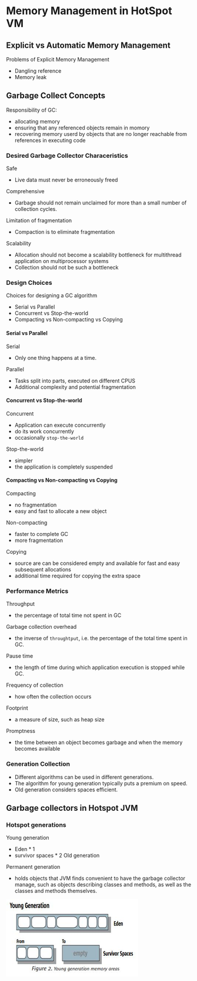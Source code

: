 # Memory Management in HotSpot VM

##  Explicit vs Automatic Memory Management

Problems of Explicit Memory Management

* Dangling reference
* Memory leak

## Garbage Collect Concepts
Responsibility of GC:

* allocating memory
* ensuring that any referenced objects remain in momory
* recovering memory userd by objects that are no longer reachable from references in executing code

### Desired Garbage Collector Characeristics
Safe

* Live data must never be erroneously freed

Comprehensive

* Garbage should not remain unclaimed for more than a small number of collection cycles.

Limitation of fragmentation

* Compaction is to eliminate fragmentation

Scalability

* Allocation should not become a scalability bottleneck for multithread application on multiprocessor systems
* Collection should not be such a bottleneck

### Design Choices

Choices for designing a GC algorithm

* Serial vs Parallel
* Concurrent vs Stop-the-world
* Compacting vs Non-compacting vs Copying

#### Serial vs Parallel

Serial

* Only one thing happens at a time.

Parallel

* Tasks split into parts, executed on different CPUS
* Additional complexity and potential fragmentation

#### Concurrent vs Stop-the-world

Concurrent

* Application can execute concurrently
* do its work concurrently
* occasionally `stop-the-world`

Stop-the-world

* simpler
* the application is completely suspended

#### Compacting vs Non-compacting vs Copying

Compacting

* no fragmentation
* easy and fast to allocate a new object

Non-compacting

* faster to complete GC
* more fragmentation

Copying

* source are can be considered empty and available for fast and easy subsequent allocations
* additional time required for copying the extra space


### Performance Metrics

Throughput

* the percentage of total time not spent in GC

Garbage collection overhead

* the inverse of `throughtput`, i.e. the percentage of the total time spent in GC.

Pause time

* the length of time during which application execution is stopped while GC.

Frequency of collection

* how often the collection occurs

Footprint

* a measure of size, such as heap size

Promptness

* the time between an object becomes garbage and when the memory becomes available


### Generation Collection
* Different algorithms can be used in different generations.
* The algorithm for young generation typically puts a premium on speed.
* Old generation considers spaces efficient.

## Garbage collectors in Hotspot JVM

### Hotspot generations

Young generation

* Eden * 1
* survivor spaces * 2 
Old generation

Permanent generation

* holds objects that JVM finds convenient to have the garbage collector manage, such as objects describing classes and methods, as well as the classes and methods themselves.

![Young Generation](images/young_generation.JPG)

